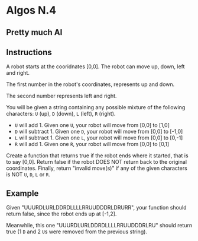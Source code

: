 # Algos N.4

## Pretty much AI

## Instructions

A robot starts at the cooridnates [0,0]. The robot can move up, down, left and right.

The first number in the robot's coordinates, represents up and down.

The second number represents left and right.

You will be given a string containing any possible mixture of the following characters: `U` (up), `D` (down), `L` (left), `R` (right).

- `U` will add 1. Given one `U`, your robot will move from [0,0] to [1,0]
- `D` will subtract 1. Given one `D`, your robot will move from [0,0] to [-1,0]
- `L` will subtract 1. Given one `L`, your robot will move from [0,0] to [0,-1]
- `R` will add 1. Given one `R`, your robot will move from [0,0] to [0,1]

Create a function that returns true if the robot ends where it started, that is to say [0,0]. Return false if the robot DOES NOT return back to the original coordinates. Finally, return "invalid move(s)" if any of the given characters is NOT `U`, `D`, `L` or `R`.

## Example

Given "UUURDLURLDDRDLLLLRRUUDDDRLDRURR", your function should return false, since the robot ends up at [-1,2].

Meanwhile, this one "UUURDLURLDDRDLLLLRRUUDDDRLRU" should return true (1 `D` and 2 `U`s were removed from the previous string).